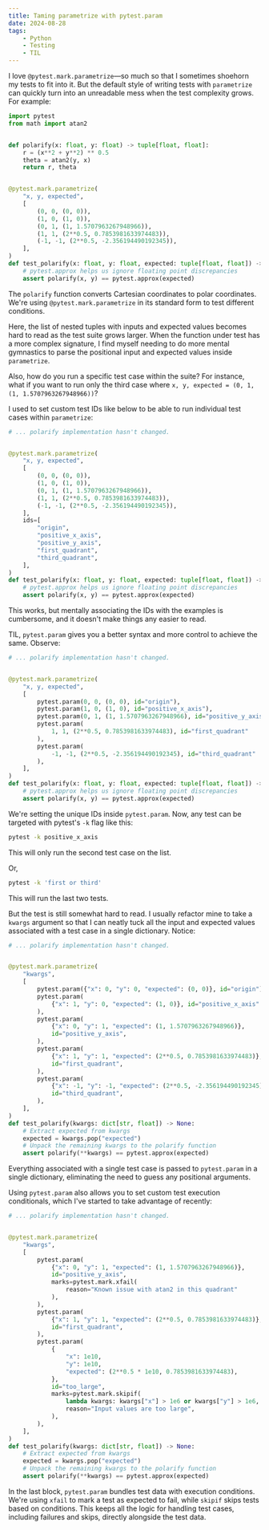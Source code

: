 ```yaml
---
title: Taming parametrize with pytest.param
date: 2024-08-28
tags:
    - Python
    - Testing
    - TIL
---
```


I love `@pytest.mark.parametrize`—so much so that I sometimes shoehorn my tests to fit into
it. But the default style of writing tests with `parametrize` can quickly turn into an
unreadable mess when the test complexity grows. For example:

```python
import pytest
from math import atan2


def polarify(x: float, y: float) -> tuple[float, float]:
    r = (x**2 + y**2) ** 0.5
    theta = atan2(y, x)
    return r, theta


@pytest.mark.parametrize(
    "x, y, expected",
    [
        (0, 0, (0, 0)),
        (1, 0, (1, 0)),
        (0, 1, (1, 1.5707963267948966)),
        (1, 1, (2**0.5, 0.7853981633974483)),
        (-1, -1, (2**0.5, -2.356194490192345)),
    ],
)
def test_polarify(x: float, y: float, expected: tuple[float, float]) -> None:
    # pytest.approx helps us ignore floating point discrepancies
    assert polarify(x, y) == pytest.approx(expected)
```

The `polarify` function converts Cartesian coordinates to polar coordinates. We're using
`@pytest.mark.parametrize` in its standard form to test different conditions.

Here, the list of nested tuples with inputs and expected values becomes hard to read as the
test suite grows larger. When the function under test has a more complex signature, I find
myself needing to do more mental gymnastics to parse the positional input and expected
values inside `parametrize`.

Also, how do you run a specific test case within the suite? For instance, what if you want
to run only the third case where `x, y, expected = (0, 1, (1, 1.5707963267948966))`?

I used to set custom test IDs like below to be able to run individual test cases within
`parametrize`:

```python
# ... polarify implementation hasn't changed.


@pytest.mark.parametrize(
    "x, y, expected",
    [
        (0, 0, (0, 0)),
        (1, 0, (1, 0)),
        (0, 1, (1, 1.5707963267948966)),
        (1, 1, (2**0.5, 0.7853981633974483)),
        (-1, -1, (2**0.5, -2.356194490192345)),
    ],
    ids=[
        "origin",
        "positive_x_axis",
        "positive_y_axis",
        "first_quadrant",
        "third_quadrant",
    ],
)
def test_polarify(x: float, y: float, expected: tuple[float, float]) -> None:
    # pytest.approx helps us ignore floating point discrepancies
    assert polarify(x, y) == pytest.approx(expected)
```

This works, but mentally associating the IDs with the examples is cumbersome, and it doesn't
make things any easier to read.

TIL, `pytest.param` gives you a better syntax and more control to achieve the same. Observe:

```python
# ... polarify implementation hasn't changed.


@pytest.mark.parametrize(
    "x, y, expected",
    [
        pytest.param(0, 0, (0, 0), id="origin"),
        pytest.param(1, 0, (1, 0), id="positive_x_axis"),
        pytest.param(0, 1, (1, 1.5707963267948966), id="positive_y_axis"),
        pytest.param(
            1, 1, (2**0.5, 0.7853981633974483), id="first_quadrant"
        ),
        pytest.param(
            -1, -1, (2**0.5, -2.356194490192345), id="third_quadrant"
        ),
    ],
)
def test_polarify(x: float, y: float, expected: tuple[float, float]) -> None:
    # pytest.approx helps us ignore floating point discrepancies
    assert polarify(x, y) == pytest.approx(expected)
```

We're setting the unique IDs inside `pytest.param`. Now, any test can be targeted with
pytest's `-k` flag like this:

```sh
pytest -k positive_x_axis
```

This will only run the second test case on the list.

Or,

```sh
pytest -k 'first or third'
```

This will run the last two tests.

But the test is still somewhat hard to read. I usually refactor mine to take a `kwargs`
argument so that I can neatly tuck all the input and expected values associated with a test
case in a single dictionary. Notice:

```python
# ... polarify implementation hasn't changed.


@pytest.mark.parametrize(
    "kwargs",
    [
        pytest.param({"x": 0, "y": 0, "expected": (0, 0)}, id="origin"),
        pytest.param(
            {"x": 1, "y": 0, "expected": (1, 0)}, id="positive_x_axis"
        ),
        pytest.param(
            {"x": 0, "y": 1, "expected": (1, 1.5707963267948966)},
            id="positive_y_axis",
        ),
        pytest.param(
            {"x": 1, "y": 1, "expected": (2**0.5, 0.7853981633974483)},
            id="first_quadrant",
        ),
        pytest.param(
            {"x": -1, "y": -1, "expected": (2**0.5, -2.356194490192345)},
            id="third_quadrant",
        ),
    ],
)
def test_polarify(kwargs: dict[str, float]) -> None:
    # Extract expected from kwargs
    expected = kwargs.pop("expected")
    # Unpack the remaining kwargs to the polarify function
    assert polarify(**kwargs) == pytest.approx(expected)
```

Everything associated with a single test case is passed to `pytest.param` in a single
dictionary, eliminating the need to guess any positional arguments.

Using `pytest.param` also allows you to set custom test execution conditionals, which I've
started to take advantage of recently:

```python
# ... polarify implementation hasn't changed.


@pytest.mark.parametrize(
    "kwargs",
    [
        pytest.param(
            {"x": 0, "y": 1, "expected": (1, 1.5707963267948966)},
            id="positive_y_axis",
            marks=pytest.mark.xfail(
                reason="Known issue with atan2 in this quadrant"
            ),
        ),
        pytest.param(
            {"x": 1, "y": 1, "expected": (2**0.5, 0.7853981633974483)},
            id="first_quadrant",
        ),
        pytest.param(
            {
                "x": 1e10,
                "y": 1e10,
                "expected": (2**0.5 * 1e10, 0.7853981633974483),
            },
            id="too_large",
            marks=pytest.mark.skipif(
                lambda kwargs: kwargs["x"] > 1e6 or kwargs["y"] > 1e6,
                reason="Input values are too large",
            ),
        ),
    ],
)
def test_polarify(kwargs: dict[str, float]) -> None:
    # Extract expected from kwargs
    expected = kwargs.pop("expected")
    # Unpack the remaining kwargs to the polarify function
    assert polarify(**kwargs) == pytest.approx(expected)
```

In the last block, `pytest.param` bundles test data with execution conditions. We're using
`xfail` to mark a test as expected to fail, while `skipif` skips tests based on conditions.
This keeps all the logic for handling test cases, including failures and skips, directly
alongside the test data.
